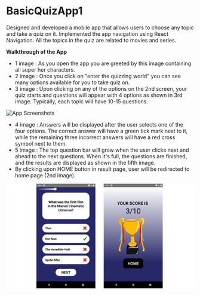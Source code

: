 # BasicQuizApp1
Designed and developed a mobile app that allows users to choose any topic and take a quiz on it. Implemented the app navigation using React Navigation. All the topics in the quiz are related to movies and series. 

**Walkthrough of the App**

* 1 image : As you open the app you are greeted by this image containing all super her characters.
* 2 image : Once you click on "enter the quizzing world" you can see many options available for you to take quiz on.
* 3 image : Upon clicking on any of the options on the 2nd screen, your quiz starts and questions will appear with 4 options as shown in 3rd image. Typically, each topic will               have 10-15 questions.

![App Screenshots](https://github.com/m3g4n127001/BasicQuizApp1/blob/main/assets/app%20ss/DocImg1.png)

* 4 image : Answers will be displayed after the user selects one of the four options. The correct answer will have a green tick mark next to it, while the remaining three incorrect answers will have a red cross symbol next to them.
* 5 image : The top question bar will grow when the user clicks next and ahead to the next questions. When it's full, the questions are finished, and the results are displayed as shown in the fifth image.
* By clicking upon HOME button in result page, user will be redirected to home page (2nd image).

![App Screenshots](https://github.com/m3g4n127001/BasicQuizApp1/blob/main/assets/app%20ss/DocImg2.png)
